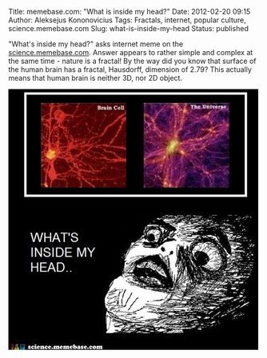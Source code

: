 Title: memebase.com: "What is inside my head?"
Date: 2012-02-20 09:15
Author: Aleksejus Kononovicius
Tags: Fractals, internet, popular culture, science.memebase.com
Slug: what-is-inside-my-head
Status: published

"What's inside my head?" asks
internet meme on the
[science.memebase.com](http://science.memebase.com/2012/02/17/funny-science-news-experiments-memes-a-universe-silly/).
Answer appears to rather simple and complex at the same time - nature is
a fractal!<!--more-->
By the way did you know that surface of the human brain has a fractal,
Hausdorff, dimension of 2.79? This actually means that human brain is
neither 3D, nor 2D object.

![what is in side my head](/uploads/2012/02/kas_galvoje.jpg)
